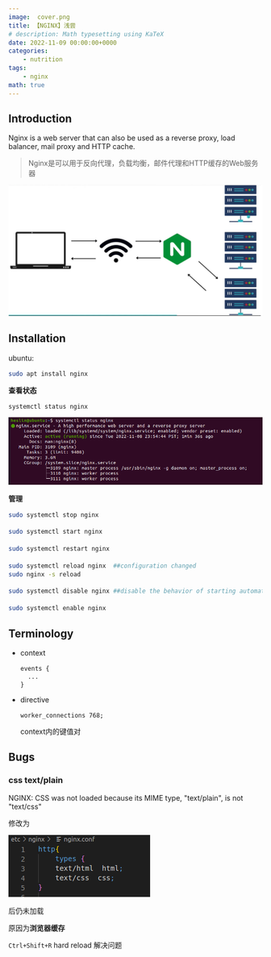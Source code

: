 ```yaml
---
image:  cover.png
title: 【NGINX】浅尝
# description: Math typesetting using KaTeX
date: 2022-11-09 00:00:00+0000
categories: 
    - nutrition
tags:
    - nginx
math: true
---
```



## Introduction

Nginx is a web server that can also be used as a reverse proxy, load balancer, mail proxy and HTTP cache.

> Nginx是可以用于反向代理，负载均衡，邮件代理和HTTP缓存的Web服务器

![](image1.png)


## Installation

ubuntu:

```bash
sudo apt install nginx
```

**查看状态**

```bash
systemctl status nginx
```

![](image2.png)


**管理**

```bash
sudo systemctl stop nginx

sudo systemctl start nginx

sudo systemctl restart nginx

sudo systemctl reload nginx  ##configuration changed
sudo nginx -s reload

sudo systemctl disable nginx ##disable the behavior of starting automatically when the server boots

sudo systemctl enable nginx
```

## Terminology

* context

  ```nginx
  events {
  	...
  }
  ```

* directive

  ```nginx
  worker_connections 768;
  ```

  context内的键值对

## Bugs

### css text/plain

NGINX: CSS was not loaded because its MIME type, "text/plain", is not "text/css"

修改为

![](image3.png)


后仍未加载

原因为**浏览器缓存**

`Ctrl+Shift+R` hard reload 解决问题